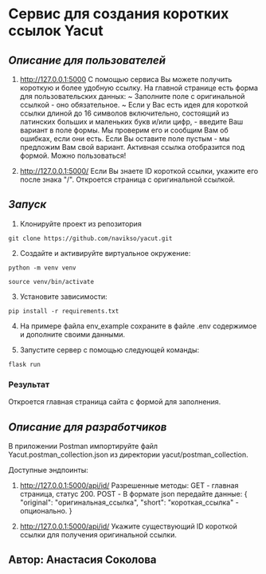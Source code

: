 # Сервис для создания коротких ссылок Yacut

##  *Описание для пользователей*

1. http://127.0.0.1:5000
С помощью сервиса Вы можете получить короткую и более удобную ссылку.
На главной странице есть форма для пользовательских данных:
~ Заполните поле с оригинальной ссылкой - оно обязательное.
~ Если у Вас есть идея для короткой ссылки длиной до 16 символов включительно,
состоящий из латинских больших и маленьких букв и/или цифр, -
введите Ваш вариант в поле формы. Мы проверим его и сообщим Вам об ошибках,
если они есть. Если Вы оставите поле пуcтым - мы предложим Вам свой вариант.
Активная ссылка отобразится под формой. Можно пользоваться!

3. http://127.0.0.1:5000/<id>
Если Вы знаете ID короткой ссылки, укажите его после знака "/". 
Откроется страница с оригинальной ссылкой.

## *Запуск*

1. Клонируйте проект из репозитория
```
git clone https://github.com/navikso/yacut.git
```
2. Создайте и активируйте виртуальное окружение:
```
python -m venv venv

source venv/bin/activate
```

3. Установите зависимости:
```
pip install -r requirements.txt 
```
4. На примере файла env_example сохраните
в файле .env содержимое и дополните своими данными.
 
5. Запустите сервер с помощью следующей команды:
```
flask run
```

### Результат
Откроется главная страница сайта с формой для заполнения.


##  *Описание для разработчиков*

В приложении Postman импортируйте файл Yacut.postman_collection.json
из директории yacut/postman_collection.

Доступные эндпоинты:

1. http://127.0.0.1:5000/api/id/
Разрешенные методы:
GET - главная страница, статус 200. 
POST - В формате json передайте данные:
{
    "original": "оригинальная_ссылка",
    "short": "короткая_ссылка" - опционально.
}

2. http://127.0.0.1:5000/api/id/<id>
Укажите существующий ID короткой ссылки для
получения оригинальной ссылки.



## Автор: Анастасия Соколова

